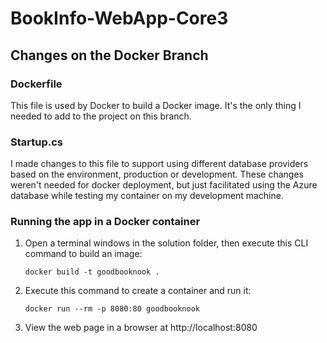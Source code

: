 # BookInfo-WebApp-Core3

## Changes on the Docker Branch

### Dockerfile

This file is used by Docker to build a Docker image. It's the only thing I needed to add to the project on this branch.

### Startup.cs

I made changes to this file to support using different database providers based on the environment, production or development. These changes weren't needed for docker deployment, but just facilitated using the Azure database while testing my container on my development machine.

### Running the app in a Docker container

1. Open a terminal windows in the solution folder, then execute this  CLI command to build an image:

   `docker build -t goodbooknook .`

2. Execute this command to create a container and run it:

   `docker run --rm -p 8080:80 goodbooknook`

3. View the web page in a browser at http://localhost:8080


